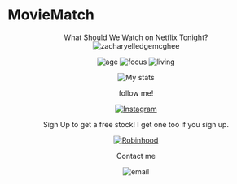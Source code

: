 # MovieMatch
<div align="center">
What Should We Watch on Netflix Tonight?
  </div>
  
  
<div align="center">
<img src="https://komarev.com/ghpvc/?username=zacharyelledgemcghee" alt="zacharyelledgemcghee"/>

![age](https://img.shields.io/badge/age-20-blue)
![focus](https://img.shields.io/badge/focus-Student-blue)
![living](https://img.shields.io/badge/living-Abilene-blue)

![My stats](https://github-readme-stats.vercel.app/api?username=zacharyelledgemcghee&show_icons=true&theme=algolia)

follow me!

[![Instagram](https://img.shields.io/static/v1?label=Instagram&message=%20&color=blue&logo=Instagram&style=flat-square&logoColor=white)](https://www.instagram.com/zachmcgheee/)

Sign Up to get a free stock! I get one too if you sign up.

[![Robinhood](https://img.shields.io/static/v1?label=Robinhood&message=%20&color=green&style=flat-square)](http://join.robinhood.com/zachm260)

Contact me 

![email](https://img.shields.io/badge/Email-zte18a@acu.edu-blue)

</div>
